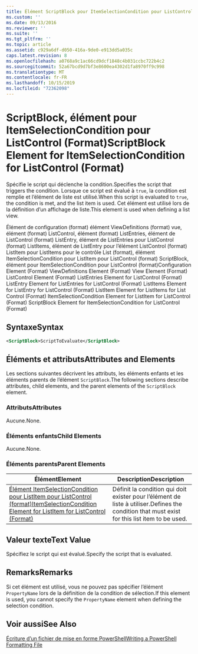 ```yaml
---
title: Élément ScriptBlock pour ItemSelectionCondition pour ListControl (format) | Microsoft Docs
ms.custom: ''
ms.date: 09/13/2016
ms.reviewer: ''
ms.suite: ''
ms.tgt_pltfrm: ''
ms.topic: article
ms.assetid: c929a6df-d050-416a-9de0-e913dd5a035c
caps.latest.revision: 8
ms.openlocfilehash: a0768a9c1ac66cd9dcf1848c4b031ccbc722b4c2
ms.sourcegitcommit: 52a67bcd9d7bf3e8600ea4302d1fa8970ff9c998
ms.translationtype: MT
ms.contentlocale: fr-FR
ms.lasthandoff: 10/15/2019
ms.locfileid: "72362098"
---
```

# <a name="scriptblock-element-for-itemselectioncondition-for-listcontrol-format"></a><span data-ttu-id="8d8ac-102">ScriptBlock, élément pour ItemSelectionCondition pour ListControl (Format)</span><span class="sxs-lookup"><span data-stu-id="8d8ac-102">ScriptBlock Element for ItemSelectionCondition for ListControl (Format)</span></span>

<span data-ttu-id="8d8ac-103">Spécifie le script qui déclenche la condition.</span><span class="sxs-lookup"><span data-stu-id="8d8ac-103">Specifies the script that triggers the condition.</span></span> <span data-ttu-id="8d8ac-104">Lorsque ce script est évalué à `true`, la condition est remplie et l’élément de liste est utilisé.</span><span class="sxs-lookup"><span data-stu-id="8d8ac-104">When this script is evaluated to `true`, the condition is met, and the list item is used.</span></span> <span data-ttu-id="8d8ac-105">Cet élément est utilisé lors de la définition d’un affichage de liste.</span><span class="sxs-lookup"><span data-stu-id="8d8ac-105">This element is used when defining a list view.</span></span>

<span data-ttu-id="8d8ac-106">Élément de configuration (format) élément ViewDefinitions (format) vue, élément (format) ListControl, élément (format) ListEntries, élément de ListControl (format) ListEntry, élément de ListEntries pour ListControl (format) ListItems, élément de ListEntry pour l’élément ListControl (format) ListItem pour ListItems pour le contrôle List (format), élément ItemSelectionCondition pour ListItem pour ListControl (format) ScriptBlock, élément pour ItemSelectionCondition pour ListControl (format)</span><span class="sxs-lookup"><span data-stu-id="8d8ac-106">Configuration Element (Format) ViewDefinitions Element (Format) View Element (Format) ListControl Element (Format) ListEntries Element for ListControl (Format) ListEntry Element for ListEntries for ListControl (Format) ListItems Element for ListEntry for ListControl (Format) ListItem Element for ListItems for List Control (Format) ItemSelectionCondition Element for ListItem for ListControl (Format) ScriptBlock Element for ItemSelectionCondition for ListControl  (Format)</span></span>

## <a name="syntax"></a><span data-ttu-id="8d8ac-107">Syntaxe</span><span class="sxs-lookup"><span data-stu-id="8d8ac-107">Syntax</span></span>

```xml
<ScriptBlock>ScriptToEvaluate</ScriptBlock>
```

## <a name="attributes-and-elements"></a><span data-ttu-id="8d8ac-108">Éléments et attributs</span><span class="sxs-lookup"><span data-stu-id="8d8ac-108">Attributes and Elements</span></span>

<span data-ttu-id="8d8ac-109">Les sections suivantes décrivent les attributs, les éléments enfants et les éléments parents de l’élément `ScriptBlock`.</span><span class="sxs-lookup"><span data-stu-id="8d8ac-109">The following sections describe attributes, child elements, and the parent elements of the `ScriptBlock` element.</span></span>

### <a name="attributes"></a><span data-ttu-id="8d8ac-110">Attributs</span><span class="sxs-lookup"><span data-stu-id="8d8ac-110">Attributes</span></span>

<span data-ttu-id="8d8ac-111">Aucune.</span><span class="sxs-lookup"><span data-stu-id="8d8ac-111">None.</span></span>

### <a name="child-elements"></a><span data-ttu-id="8d8ac-112">Éléments enfants</span><span class="sxs-lookup"><span data-stu-id="8d8ac-112">Child Elements</span></span>

<span data-ttu-id="8d8ac-113">Aucune.</span><span class="sxs-lookup"><span data-stu-id="8d8ac-113">None.</span></span>

### <a name="parent-elements"></a><span data-ttu-id="8d8ac-114">Éléments parents</span><span class="sxs-lookup"><span data-stu-id="8d8ac-114">Parent Elements</span></span>

|<span data-ttu-id="8d8ac-115">Élément</span><span class="sxs-lookup"><span data-stu-id="8d8ac-115">Element</span></span>|<span data-ttu-id="8d8ac-116">Description</span><span class="sxs-lookup"><span data-stu-id="8d8ac-116">Description</span></span>|
|-------------|-----------------|
|[<span data-ttu-id="8d8ac-117">Élément ItemSelectionCondition pour ListItem pour ListControl (format)</span><span class="sxs-lookup"><span data-stu-id="8d8ac-117">ItemSelectionCondition Element for ListItem for ListControl (Format)</span></span>](./itemselectioncondition-element-for-listitem-for-listcontrol-format.md)|<span data-ttu-id="8d8ac-118">Définit la condition qui doit exister pour l’élément de liste à utiliser.</span><span class="sxs-lookup"><span data-stu-id="8d8ac-118">Defines the condition that must exist for this list item to be used.</span></span>|

## <a name="text-value"></a><span data-ttu-id="8d8ac-119">Valeur texte</span><span class="sxs-lookup"><span data-stu-id="8d8ac-119">Text Value</span></span>

<span data-ttu-id="8d8ac-120">Spécifiez le script qui est évalué.</span><span class="sxs-lookup"><span data-stu-id="8d8ac-120">Specify the script that is evaluated.</span></span>

## <a name="remarks"></a><span data-ttu-id="8d8ac-121">Remarks</span><span class="sxs-lookup"><span data-stu-id="8d8ac-121">Remarks</span></span>

<span data-ttu-id="8d8ac-122">Si cet élément est utilisé, vous ne pouvez pas spécifier l’élément `PropertyName` lors de la définition de la condition de sélection.</span><span class="sxs-lookup"><span data-stu-id="8d8ac-122">If this element is used, you cannot specify the `PropertyName` element when defining the selection condition.</span></span>

## <a name="see-also"></a><span data-ttu-id="8d8ac-123">Voir aussi</span><span class="sxs-lookup"><span data-stu-id="8d8ac-123">See Also</span></span>

[<span data-ttu-id="8d8ac-124">Écriture d’un fichier de mise en forme PowerShell</span><span class="sxs-lookup"><span data-stu-id="8d8ac-124">Writing a PowerShell Formatting File</span></span>](./writing-a-powershell-formatting-file.md)
